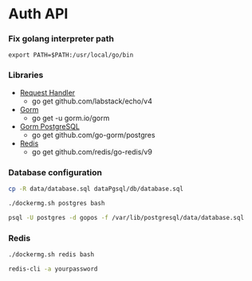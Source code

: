 # Auth API

### Fix golang interpreter path
```
export PATH=$PATH:/usr/local/go/bin
```

### Libraries
- [Request Handler](https://echo.labstack.com/docs/quick-start)
  - go get github.com/labstack/echo/v4
- [Gorm](https://gorm.io/)
  - go get -u gorm.io/gorm
- [Gorm PostgreSQL](https://github.com/go-gorm/postgres)
	- go get github.com/go-gorm/postgres
- [Redis](https://github.com/redis/go-redis)
  - go get github.com/redis/go-redis/v9

### Database configuration
```sh
cp -R data/database.sql dataPgsql/db/database.sql

./dockermg.sh postgres bash

psql -U postgres -d gopos -f /var/lib/postgresql/data/database.sql
```

### Redis
```sh
./dockermg.sh redis bash

redis-cli -a yourpassword
```
